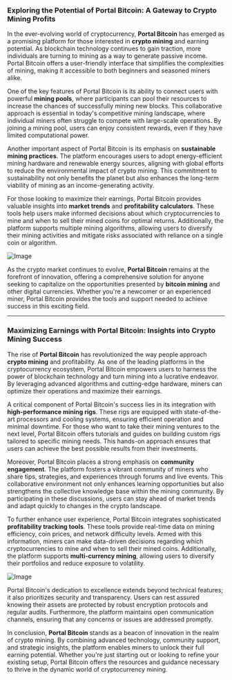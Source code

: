 ### Exploring the Potential of Portal Bitcoin: A Gateway to Crypto Mining Profits

In the ever-evolving world of cryptocurrency, **Portal Bitcoin** has emerged as a promising platform for those interested in **crypto mining** and earning potential. As blockchain technology continues to gain traction, more individuals are turning to mining as a way to generate passive income. Portal Bitcoin offers a user-friendly interface that simplifies the complexities of mining, making it accessible to both beginners and seasoned miners alike.

One of the key features of Portal Bitcoin is its ability to connect users with powerful **mining pools**, where participants can pool their resources to increase the chances of successfully mining new blocks. This collaborative approach is essential in today's competitive mining landscape, where individual miners often struggle to compete with large-scale operations. By joining a mining pool, users can enjoy consistent rewards, even if they have limited computational power.

Another important aspect of Portal Bitcoin is its emphasis on **sustainable mining practices**. The platform encourages users to adopt energy-efficient mining hardware and renewable energy sources, aligning with global efforts to reduce the environmental impact of crypto mining. This commitment to sustainability not only benefits the planet but also enhances the long-term viability of mining as an income-generating activity.

For those looking to maximize their earnings, Portal Bitcoin provides valuable insights into **market trends** and **profitability calculators**. These tools help users make informed decisions about which cryptocurrencies to mine and when to sell their mined coins for optimal returns. Additionally, the platform supports multiple mining algorithms, allowing users to diversify their mining activities and mitigate risks associated with reliance on a single coin or algorithm.

![Image](https://github.com/user-attachments/assets/b6e7b7a2-655e-4d44-8baa-20c566a3cb65)

As the crypto market continues to evolve, **Portal Bitcoin** remains at the forefront of innovation, offering a comprehensive solution for anyone seeking to capitalize on the opportunities presented by **bitcoin mining** and other digital currencies. Whether you're a newcomer or an experienced miner, Portal Bitcoin provides the tools and support needed to achieve success in this exciting field.

---

### Maximizing Earnings with Portal Bitcoin: Insights into Crypto Mining Success

The rise of **Portal Bitcoin** has revolutionized the way people approach **crypto mining** and profitability. As one of the leading platforms in the cryptocurrency ecosystem, Portal Bitcoin empowers users to harness the power of blockchain technology and turn mining into a lucrative endeavor. By leveraging advanced algorithms and cutting-edge hardware, miners can optimize their operations and maximize their earnings.

A critical component of Portal Bitcoin's success lies in its integration with **high-performance mining rigs**. These rigs are equipped with state-of-the-art processors and cooling systems, ensuring efficient operation and minimal downtime. For those who want to take their mining ventures to the next level, Portal Bitcoin offers tutorials and guides on building custom rigs tailored to specific mining needs. This hands-on approach ensures that users can achieve the best possible results from their investments.

Moreover, Portal Bitcoin places a strong emphasis on **community engagement**. The platform fosters a vibrant community of miners who share tips, strategies, and experiences through forums and live events. This collaborative environment not only enhances learning opportunities but also strengthens the collective knowledge base within the mining community. By participating in these discussions, users can stay ahead of market trends and adapt quickly to changes in the crypto landscape.

To further enhance user experience, Portal Bitcoin integrates sophisticated **profitability tracking tools**. These tools provide real-time data on mining efficiency, coin prices, and network difficulty levels. Armed with this information, miners can make data-driven decisions regarding which cryptocurrencies to mine and when to sell their mined coins. Additionally, the platform supports **multi-currency mining**, allowing users to diversify their portfolios and reduce exposure to volatility.

![Image](https://github.com/user-attachments/assets/b6e7b7a2-655e-4d44-8baa-20c566a3cb65)

Portal Bitcoin's dedication to excellence extends beyond technical features; it also prioritizes security and transparency. Users can rest assured knowing their assets are protected by robust encryption protocols and regular audits. Furthermore, the platform maintains open communication channels, ensuring that any concerns or issues are addressed promptly.

In conclusion, **Portal Bitcoin** stands as a beacon of innovation in the realm of crypto mining. By combining advanced technology, community support, and strategic insights, the platform enables miners to unlock their full earning potential. Whether you're just starting out or looking to refine your existing setup, Portal Bitcoin offers the resources and guidance necessary to thrive in the dynamic world of cryptocurrency mining.